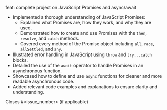 feat: complete project on JavaScript Promises and async/await

- Implemented a thorough understanding of JavaScript Promises:
  - Explained what Promises are, how they work, and why they are used.
  - Demonstrated how to create and use Promises with the `then`, `resolve`, and `catch` methods.
  - Covered every method of the Promise object including `all`, `race`, `allSettled`, and `any`.
- Illustrated error handling in JavaScript using `throw` and `try...catch` blocks.
- Detailed the use of the `await` operator to handle Promises in an asynchronous function.
- Showcased how to define and use `async` functions for cleaner and more readable asynchronous code.
- Added relevant code examples and explanations to ensure clarity and understanding.

Closes #<issue_number> (if applicable)
